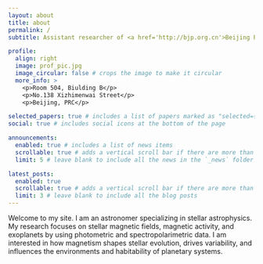 ```yaml
---
layout: about
title: about
permalink: /
subtitle: Assistant researcher of <a href='http://bjp.org.cn'>Beijing Planetarium</a>

profile:
  align: right
  image: prof_pic.jpg
  image_circular: false # crops the image to make it circular
  more_info: >
    <p>Room 504, Biulding B</p>
    <p>No.138 Xizhimenwai Street</p>
    <p>Beijing, PRC</p>

selected_papers: true # includes a list of papers marked as "selected={true}"
social: true # includes social icons at the bottom of the page

announcements:
  enabled: true # includes a list of news items
  scrollable: true # adds a vertical scroll bar if there are more than 3 news items
  limit: 5 # leave blank to include all the news in the `_news` folder

latest_posts:
  enabled: true
  scrollable: true # adds a vertical scroll bar if there are more than 3 new posts items
  limit: 3 # leave blank to include all the blog posts
---
```


Welcome to my site. I am an astronomer specializing in stellar astrophysics. My research focuses on stellar magnetic fields, magnetic activity, and exoplanets by using photometric and spectropolarimetric data. I am interested in how magnetism shapes stellar evolution, drives variability, and influences the environments and habitability of planetary systems.

